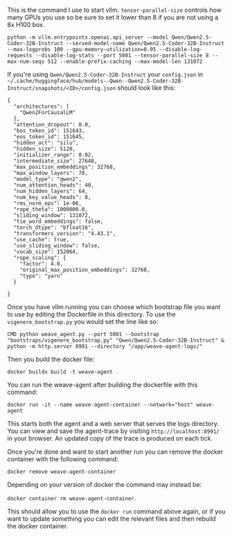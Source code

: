This is the command I use to start vllm. `tensor-parallel-size` controls how many
GPUs you use so be sure to set it lower than 8 if you are not using a 8x H100 box.

`python -m vllm.entrypoints.openai.api_server --model Qwen/Qwen2.5-Coder-32B-Instruct --served-model-name Qwen/Qwen2.5-Coder-32B-Instruct --max-logprobs 100 --gpu-memory-utilization=0.95 --disable-log-requests --disable-log-stats --port 5001 --tensor-parallel-size 8 --max-num-seqs 512 --enable-prefix-caching --max-model-len 131072`

If you're using `Qwen/Qwen2.5-Coder-32B-Instruct` your `config.json` in
`~/.cache/huggingface/hub/models--Qwen--Qwen2.5-Coder-32B-Instruct/snapshots/<ID>/config.json`
should look like this:

```
{
  "architectures": [
    "Qwen2ForCausalLM"
  ],
  "attention_dropout": 0.0,
  "bos_token_id": 151643,
  "eos_token_id": 151645,
  "hidden_act": "silu",
  "hidden_size": 5120,
  "initializer_range": 0.02,
  "intermediate_size": 27648,
  "max_position_embeddings": 32768,
  "max_window_layers": 70,
  "model_type": "qwen2",
  "num_attention_heads": 40,
  "num_hidden_layers": 64,
  "num_key_value_heads": 8,
  "rms_norm_eps": 1e-06,
  "rope_theta": 1000000.0,
  "sliding_window": 131072,
  "tie_word_embeddings": false,
  "torch_dtype": "bfloat16",
  "transformers_version": "4.43.1",
  "use_cache": true,
  "use_sliding_window": false,
  "vocab_size": 152064,
  "rope_scaling": {
    "factor": 4.0,
    "original_max_position_embeddings": 32768,
    "type": "yarn"
  }

}
```

Once you have vllm running you can choose which bootstrap file you want to use
by editing the Dockerfile in this directory. To use the `vigenere_bootstrap.py`
you would set the line like so:

`CMD python weave_agent.py --port 5001 --bootstrap "bootstraps/vigenere_bootstrap.py" "Qwen/Qwen2.5-Coder-32B-Instruct" & python -m http.server 8991 --directory "/app/weave-agent-logs/"`

Then you build the docker file:

`docker buildx build -t weave-agent .`

You can run the weave-agent after building the dockerfile with this command:

`docker run -it --name weave-agent-container --network="host" weave-agent`

This starts both the agent and a web server that serves the logs directory. You
can view and save the agent-trace by visiting `http://localhost:8991/` in your
browser. An updated copy of the trace is produced on each tick.

Once you're done and want to start another run you can remove the docker container
with the following command:

`docker remove weave-agent-container`

Depending on your version of docker the command may instead be:

`docker container rm weave-agent-container`.

This should allow you to use the `docker run` command above again, or if you want
to update something you can edit the relevant files and then rebuild the docker
container.
